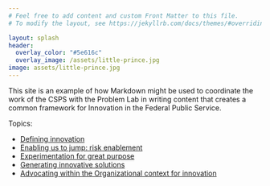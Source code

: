 ```yaml
---
# Feel free to add content and custom Front Matter to this file.
# To modify the layout, see https://jekyllrb.com/docs/themes/#overriding-theme-defaults

layout: splash
header:
  overlay_color: "#5e616c"
  overlay_image: /assets/little-prince.jpg
image: assets/little-prince.jpg
---
```

This site is an example of how Markdown might be used to coordinate the work of the CSPS with the Problem Lab in writing content that creates a common framework for Innovation in the Federal Public Service.

Topics:

*  [Defining innovation](defining-innovation)
*  [Enabling us to jump: risk enablement](risk-enablement)  
*  [Experimentation for great purpose](experimentation-for-great-purpose)
*  [Generating innovative solutions](generating-innovative-solutions)
*  [Advocating within the Organizational context for innovation](advocating-for-innovation)
